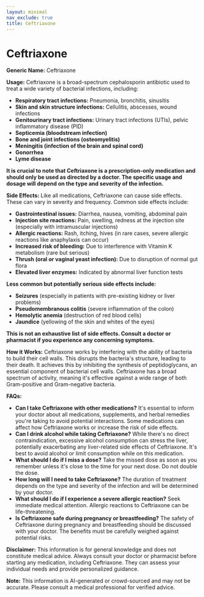 ```yaml
---
layout: minimal
nav_exclude: true
title: Ceftriaxone
---
```


# Ceftriaxone

**Generic Name:** Ceftriaxone

**Usage:** Ceftriaxone is a broad-spectrum cephalosporin antibiotic used to treat a wide variety of bacterial infections, including:

* **Respiratory tract infections:** Pneumonia, bronchitis, sinusitis
* **Skin and skin structure infections:** Cellulitis, abscesses, wound infections
* **Genitourinary tract infections:**  Urinary tract infections (UTIs), pelvic inflammatory disease (PID)
* **Septicemia (bloodstream infection)**
* **Bone and joint infections (osteomyelitis)**
* **Meningitis (infection of the brain and spinal cord)**
* **Gonorrhea**
* **Lyme disease**


**It is crucial to note that Ceftriaxone is a prescription-only medication and should only be used as directed by a doctor.  The specific usage and dosage will depend on the type and severity of the infection.**


**Side Effects:** Like all medications, Ceftriaxone can cause side effects.  These can vary in severity and frequency.  Common side effects include:

* **Gastrointestinal issues:** Diarrhea, nausea, vomiting, abdominal pain
* **Injection site reactions:** Pain, swelling, redness at the injection site (especially with intramuscular injections)
* **Allergic reactions:** Rash, itching, hives (in rare cases, severe allergic reactions like anaphylaxis can occur)
* **Increased risk of bleeding:**  Due to interference with Vitamin K metabolism (rare but serious)
* **Thrush (oral or vaginal yeast infection):** Due to disruption of normal gut flora
* **Elevated liver enzymes:** Indicated by abnormal liver function tests


**Less common but potentially serious side effects include:**

* **Seizures** (especially in patients with pre-existing kidney or liver problems)
* **Pseudomembranous colitis** (severe inflammation of the colon)
* **Hemolytic anemia** (destruction of red blood cells)
* **Jaundice** (yellowing of the skin and whites of the eyes)


**This is not an exhaustive list of side effects. Consult a doctor or pharmacist if you experience any concerning symptoms.**


**How it Works:** Ceftriaxone works by interfering with the ability of bacteria to build their cell walls.  This disrupts the bacteria's structure, leading to their death.  It achieves this by inhibiting the synthesis of peptidoglycans, an essential component of bacterial cell walls.  Ceftriaxone has a broad spectrum of activity, meaning it's effective against a wide range of both Gram-positive and Gram-negative bacteria.


**FAQs:**

* **Can I take Ceftriaxone with other medications?**  It's essential to inform your doctor about all medications, supplements, and herbal remedies you're taking to avoid potential interactions.  Some medications can affect how Ceftriaxone works or increase the risk of side effects.
* **Can I drink alcohol while taking Ceftriaxone?**  While there's no direct contraindication, excessive alcohol consumption can stress the liver, potentially exacerbating any liver-related side effects of Ceftriaxone. It's best to avoid alcohol or limit consumption while on this medication.
* **What should I do if I miss a dose?**  Take the missed dose as soon as you remember unless it's close to the time for your next dose. Do not double the dose.
* **How long will I need to take Ceftriaxone?**  The duration of treatment depends on the type and severity of the infection and will be determined by your doctor.
* **What should I do if I experience a severe allergic reaction?** Seek immediate medical attention. Allergic reactions to Ceftriaxone can be life-threatening.
* **Is Ceftriaxone safe during pregnancy or breastfeeding?**  The safety of Ceftriaxone during pregnancy and breastfeeding should be discussed with your doctor. The benefits must be carefully weighed against potential risks.


**Disclaimer:** This information is for general knowledge and does not constitute medical advice.  Always consult your doctor or pharmacist before starting any medication, including Ceftriaxone.  They can assess your individual needs and provide personalized guidance.


**Note:** This information is AI-generated or crowd-sourced and may not be accurate. Please consult a medical professional for verified advice.